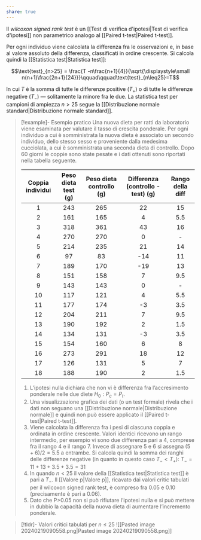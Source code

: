 ```yaml
---
share: true
---
```


Il *wilcoxon signed rank test* è un [[Test di verifica d'ipotesi|Test di verifica d'ipotesi]] non parametrico analogo al [[Paired t-test|Paired t-test]].

Per ogni individuo viene calcolata la differenza fra le osservazioni e, in base al valore assoluto della differenza, classificati in ordine crescente.
Si calcola quindi la [[Statistica test|Statistica test]]:

$$\text{test}_{n>25} = \frac{T -n\frac{n+1}{4}}{\sqrt{\displaystyle\small n(n+1)\frac{2n+1}{24}}}\qquad\qquad\text{test}_{n\leq25}=T$$

In cui $T$ è la somma di tutte le differenze positive ($T_+$) o di tutte le differenze negative ($T_-$) — solitamente la minore fra le due.
La statistica test per campioni di ampiezza $n>25$ segue la [[Distribuzione normale standard|Distribuzione normale standard]].

> [!example]- Esempio pratico
> Una nuova dieta per ratti da laboratorio viene esaminata per valutare il tasso di crescita ponderale.
> Per ogni individuo a cui è somministrata la nuova dieta è associato un secondo individuo, dello stesso sesso e proveniente dalla medesima cucciolata, a cui è somministrata una seconda dieta di controllo.
> Dopo 60 giorni le coppie sono state pesate e i dati ottenuti sono riportati nella tabella seguente.
> 
> | Coppia individui | Peso dieta test (g) | Peso dieta controllo (g) | Differenza (controllo - test) (g) | Rango della diff |
> | :--------------: | :-----------------: | :----------------------: | :-------------------------------: | :--------------: |
> |        1         |         243         |           265            |                22                 |        15        |
> |        2         |         161         |           165            |                 4                 |       5.5        |
> |        3         |         318         |           361            |                43                 |        16        |
> |        4         |         270         |           270            |                 0                 |        -         |
> |        5         |         214         |           235            |                21                 |        14        |
> |        6         |         97          |            83            |                -14                |        11        |
> |        7         |         189         |           170            |                -19                |        13        |
> |        8         |         151         |           158            |                 7                 |       9.5        |
> |        9         |         143         |           143            |                 0                 |        -         |
> |        10        |         117         |           121            |                 4                 |       5.5        |
> |        11        |         177         |           174            |                -3                 |       3.5        |
> |        12        |         204         |           211            |                 7                 |       9.5        |
> |        13        |         190         |           192            |                 2                 |       1.5        |
> |        14        |         134         |           131            |                -3                 |       3.5        |
> |        15        |         154         |           160            |                 6                 |        8         |
> |        16        |         273         |           291            |                18                 |        12        |
> |        17        |         126         |           131            |                 5                 |        7         |
> |        18        |         188         |           190            |                 2                 |       1.5        |
> 
> 1. L’ipotesi nulla dichiara che non vi è differenza fra l’accresimento ponderale nelle due diete $H_0: P_c=P_t$.
> 2. Una visualizzazione grafica dei dati (o un test formale) rivela che i dati non seguano una [[Distribuzione normale|Distribuzione normale]] e quindi non può essere applicato il [[Paired t-test|Paired t-test]].
> 3. Viene calcolata la differenza fra i pesi di ciascuna coppia e ordinata in ordine crescente. Valori identici ricevono un rango intermedio, per esempio vi sono due differenza pari a $4$, comprese fra il rango $4$ e il rango $7$. Invece di assegnare $5$ e $6$ si assegna $(5+6)/2=5.5$ a entrambe. Si calcola quindi la somma dei ranghi delle differenze negative (in quanto in questo caso $T_-<T_+$): $T_-=11+13+3.5+3.5 = 31$
> 4. In quando $n<25$ il valore della [[Statistica test|Statistica test]] è pari a $T_-$. Il [[Valore p|Valore p]], ricavato dai valori critic tabulati per il wilcoxon signed rank test, è compreso fra 0.05 e 0.10 (precisamente è pari a 0.06).
> 5. Dato che P>0.05 non si può rifiutare l’ipotesi nulla e si può mettere in dubbio la capacità della nuova dieta di aumentare l’incremento ponderale.


> [!tldr]- Valori critici tabulati per $n\leq25$
![[Pasted image 20240219090558.png|Pasted image 20240219090558.png]]